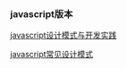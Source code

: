 ### javascript版本

[javascript设计模式与开发实践](https://github.com/JChehe/blog/issues/35)

[javascript常见设计模式](https://juejin.im/entry/58c280b1da2f600d8725b887#_labelTop)